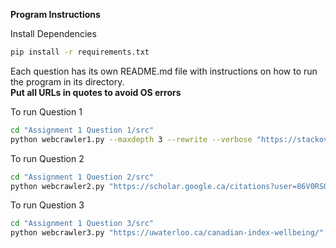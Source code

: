 **Program Instructions**  

Install Dependencies
```Bash
pip install -r requirements.txt
```
Each question has its own README.md file with instructions on how to run the program in its directory.  
**Put all URLs in quotes to avoid OS errors**

To run Question 1 
```Bash
cd "Assignment 1 Question 1/src"
python webcrawler1.py --maxdepth 3 --rewrite --verbose "https://stackoverflow.com/questions/58146520/crawling-and-scraping-random-websites"
```

To run Question 2
```Bash
cd "Assignment 1 Question 2/src"
python webcrawler2.py "https://scholar.google.ca/citations?user=86V0RSQAAAAJ&hl=en&oi=ao"
```

To run Question 3
```Bash
cd "Assignment 1 Question 3/src"
python webcrawler3.py "https://uwaterloo.ca/canadian-index-wellbeing/"
```